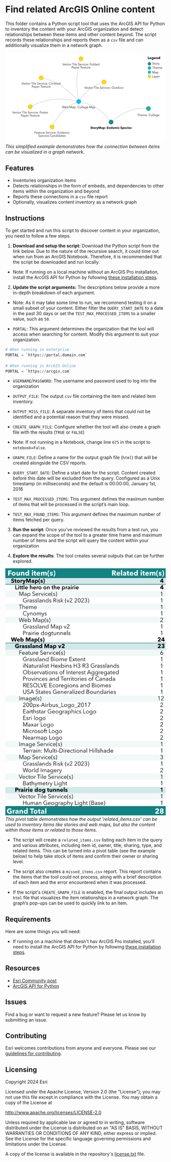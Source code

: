# Find related ArcGIS Online content

This folder contains a Python script tool that uses the ArcGIS API for Python to inventory the content with your ArcGIS organization and detect relationships between these items and other content beyond. The script records these relationships and reports them as a `csv` file and can additionally visualize them in a network graph.

![This simplified example demonstrates how the connection between items can be visualized in a graph network.](/find-related-items-script/assets/Sample_Graph.jpg)*This simplified example demonstrates how the connection between items can be visualized in a graph network.*

## Features

- Inventories organization items
- Detects relationships in the form of embeds, and dependencies to other items within the organization and beyond
- Reports these connections in a `csv` file report
- Optionally, visualizes content inventory as a network graph

## Instructions

To get started and run this script to discover content in your organization, you need to follow a few steps.

1. **Download and setup the script:** Download the Python script from the link below. Due to the nature of the recursive search, it could time out when run from an ArcGIS Notebook. Therefore, it is recommended that the script be downloaded and run locally.

- Note: If running on a local machine without an ArcGIS Pro installation, install the ArcGIS API for Python by following [these installation steps](https://developers.arcgis.com/python/latest/guide/install-and-set-up/intro/).

2. **Update the script arguments:** The descriptions below provide a more in-depth breakdown of each argument.
- Note: As it may take some time to run, we recommend testing it on a small subset of your content. Either filter the `QUERY_START_DATE` to a date in the past 30 days or set the `TEST_MAX_PROCESSED_ITEMS` to a smaller value, such as `50`.

- `PORTAL`: This argument determines the organization that the tool will access when searching for content. Modify this argument to suit your organization.
```python
# When running in enterprise
PORTAL = `https://portal.domain.com`

# When running in ArcGIS Online
PORTAL = `https://arcgis.com`
```

- `USERNAME`/`PASSWORD`: The username and password used to log into the organization

- `OUTPUT_FILE`: The output `csv` file containing the item and related item inventory.

- `OUTPUT_MISS_FILE`: A separate inventory of items that could not be identified and a potential reason that they were missed.

- `CREATE_GRAPH_FILE`: Configure whether the tool will also create a graph file with the results (`TRUE` or `FALSE`)
- Note: If not running in a Notebook, change line `675` in the script to `notebook=False`.

- `GRAPH_FILE`: Define a name for the output graph file (`html`) that will be created alongside the CSV reports.

- `QUERY_START_DATE`: Define a start date for the script. Content created before this date will be excluded from the query. Configured as a Unix timestamp (in milliseconds) and the default is 00:00:00, January 1st, 2016

- `TEST_MAX_PROCESSED_ITEMS`: This argument defines the maximum number of items that will be processed in the script’s main loop.

- `TEST_MAX_FOUND_ITEMS`: This argument defines the maximum number of items fetched per query.

3. **Run the script**: Once you've reviewed the results from a test run, you can expand the scope of the tool to a greater time frame and maximum number of items and the script will query the content within your organization

4. **Explore the results**: The tool creates several outputs that can be further explored.

![This simplified example demonstrates how the connection between items can be visualized in a graph network.](/find-related-items-script/assets/Sample_CSV.jpg)*This pivot table demonstrates how the output 'related_items.csv' can be used to inventory items like stories and web maps, but also the content within those items or related to those items.*

- The script will create a `related_items.csv` listing each item in the query and various attributes, including item id, owner, title, sharing, type, and related items. This can be turned into a pivot table (see the example below) to help take stock of items and confirm their owner or sharing level.

- The script also creates a `missed_items.csv` report. This report contains the items that the tool could not process, along with a brief description of each item and the error encountered when it was processed.

- If the script's `CREATE_GRAPH_FILE` is enabled, the final output includes an `html` file that visualizes the item relationships in a network graph. The graph’s pop-ups can be used to quickly link to an item.

## Requirements

Here are some things you will need:
- If running on a machine that doesn't hav ArcGIS Pro installed, you'll need to install the ArcGIS API for Python by following [these installation steps](https://developers.arcgis.com/python/latest/guide/install-and-set-up/intro/).

## Resources

- [Esri Community post](https://community.esri.com/t5/arcgis-storymaps-blog/uncovering-related-content-in-your-stories-and/ba-p/1558871)
- [ArcGIS API for Python](https://developers.arcgis.com/python/latest/)

## Issues

Find a bug or want to request a new feature?  Please let us know by submitting an issue.

## Contributing

Esri welcomes contributions from anyone and everyone. Please see our [guidelines for contributing](https://github.com/esri/contributing).

## Licensing

Copyright 2024 Esri

Licensed under the Apache License, Version 2.0 (the "License");
you may not use this file except in compliance with the License.
You may obtain a copy of the License at

   http://www.apache.org/licenses/LICENSE-2.0

Unless required by applicable law or agreed to in writing, software
distributed under the License is distributed on an "AS IS" BASIS,
WITHOUT WARRANTIES OR CONDITIONS OF ANY KIND, either express or implied.
See the License for the specific language governing permissions and
limitations under the License.

A copy of the license is available in the repository's [license.txt](/LICENSE) file.
